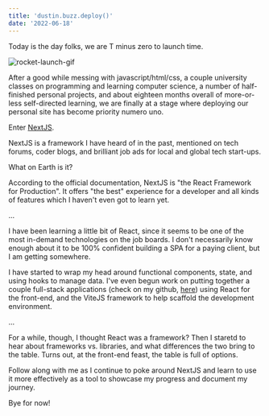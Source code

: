 ```yaml
---
title: 'dustin.buzz.deploy()'
date: '2022-06-18'
---
```

Today is the day folks, we are T minus zero to launch time.

![rocket-launch-gif](/gifs/rocket-lift-off.gif)

After a good while messing with javascript/html/css, a couple university classes on programming and learning computer science, a number of half-finished personal projects, and about eighteen months overall of more-or-less self-directed learning, we are finally at a stage where deploying our personal site has become priority numero uno.

Enter [NextJS](https://nextjs.org).

NextJS is a framework I have heard of in the past, mentioned on tech forums, coder blogs, and brilliant job ads for local and global tech start-ups.

What on Earth is it?

According to the official documentation, NextJS is "the React Framework for Production". It offers "the best" experience for a developer and all kinds of features which I haven't even got to learn yet.

...

I have been learning a little bit of React, since it seems to be one of the most in-demand technologies on the job boards. I don't necessarily know enough about it to be 100% confident building a SPA for a paying client, but I am getting somewhere.

I have started to wrap my head around functional components, state, and using hooks to manage data. I've even begun work on putting together a couple full-stack applications (check on my github, [here](https://github.com/uncleBlobby/jesterJS/)) using React for the front-end, and the ViteJS framework to help scaffold the development environment.

...

For a while, though, I thought React was a framework? Then I staretd to hear about frameworks vs. libraries, and what differences the two bring to the table. Turns out, at the front-end feast, the table is full of options.

Follow along with me as I continue to poke around NextJS and learn to use it more effectively as a tool to showcase my progress and document my journey.

Bye for now!